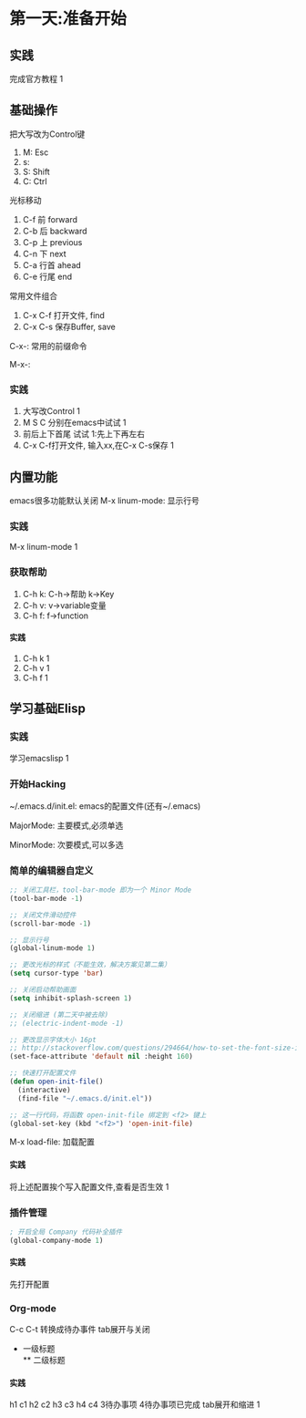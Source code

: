 # 第一天:准备开始

## 实践
完成官方教程 1

## 基础操作
把大写改为Control键

1. M: Esc
2. s: 
3. S: Shift
4. C: Ctrl

光标移动
1. C-f 前 forward
2. C-b 后 backward
3. C-p 上 previous
4. C-n 下 next
5. C-a 行首 ahead
6. C-e 行尾 end

常用文件组合
1. C-x C-f 打开文件, find
2. C-x C-s 保存Buffer, save

C-x-<Chr>: 常用的前缀命令

M-x-<LongName>:

### 实践
1. 大写改Control 1
2. M S C 分别在emacs中试试 1
3. 前后上下首尾 试试 1:先上下再左右
4. C-x C-f打开文件, 输入xx,在C-x C-s保存 1

## 内置功能
emacs很多功能默认关闭
M-x linum-mode: 显示行号

### 实践
M-x linum-mode 1

### 获取帮助
1. C-h k: C-h->帮助 k->Key
2. C-h v: v->variable变量
3. C-h f: f->function

#### 实践
1. C-h k 1
2. C-h v 1
3. C-h f 1

## 学习基础Elisp
### 实践
学习emacslisp 1

### 开始Hacking
~/.emacs.d/init.el: emacs的配置文件(还有~/.emacs)

MajorMode: 主要模式,必须单选

MinorMode: 次要模式,可以多选

### 简单的编辑器自定义
```el
;; 关闭工具栏，tool-bar-mode 即为一个 Minor Mode
(tool-bar-mode -1)

;; 关闭文件滑动控件
(scroll-bar-mode -1)

;; 显示行号
(global-linum-mode 1)

;; 更改光标的样式（不能生效，解决方案见第二集）
(setq cursor-type 'bar)

;; 关闭启动帮助画面
(setq inhibit-splash-screen 1)

;; 关闭缩进 (第二天中被去除)
;; (electric-indent-mode -1)

;; 更改显示字体大小 16pt
;; http://stackoverflow.com/questions/294664/how-to-set-the-font-size-in-emacs
(set-face-attribute 'default nil :height 160)

;; 快速打开配置文件
(defun open-init-file()
  (interactive)
  (find-file "~/.emacs.d/init.el"))

;; 这一行代码，将函数 open-init-file 绑定到 <f2> 键上
(global-set-key (kbd "<f2>") 'open-init-file)
```

M-x load-file: 加载配置

#### 实践
将上述配置挨个写入配置文件,查看是否生效 1

### 插件管理
```el
; 开启全局 Company 代码补全插件
(global-company-mode 1)
```
#### 实践
先打开配置

### Org-mode
C-c C-t 转换成待办事件 tab展开与关闭

* 一级标题  
** 二级标题
#### 实践
h1 c1 h2 c2 h3 c3 h4 c4 3待办事项 4待办事项已完成 tab展开和缩进 1
